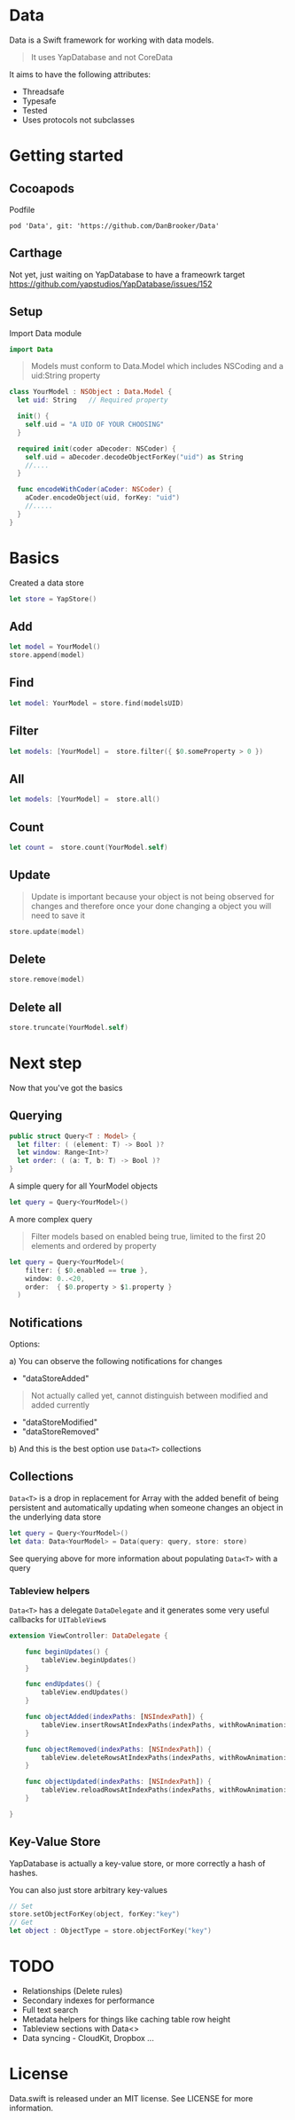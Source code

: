 # Data

Data is a Swift framework for working with data models.
> It uses YapDatabase and not CoreData

It aims to have the following attributes:
* Threadsafe
* Typesafe
* Tested
* Uses protocols not subclasses

# Getting started

## Cocoapods

Podfile
```
pod 'Data', git: 'https://github.com/DanBrooker/Data'
```

## Carthage

Not yet, just waiting on YapDatabase to have a frameowrk target
https://github.com/yapstudios/YapDatabase/issues/152

## Setup

Import Data module
``` swift
import Data
```

> Models must conform to Data.Model which includes NSCoding and a uid:String property


``` swift
class YourModel : NSObject : Data.Model {
  let uid: String   // Required property

  init() {
    self.uid = "A UID OF YOUR CHOOSING"
  }

  required init(coder aDecoder: NSCoder) {
    self.uid = aDecoder.decodeObjectForKey("uid") as String
    //....
  }

  func encodeWithCoder(aCoder: NSCoder) {
    aCoder.encodeObject(uid, forKey: "uid")
    //.....
  }
}
```

# Basics

Created a data store
``` swift
let store = YapStore()
```

## Add
``` swift
let model = YourModel()
store.append(model)
```

## Find
``` swift
let model: YourModel = store.find(modelsUID)
```

## Filter
``` swift
let models: [YourModel] =  store.filter({ $0.someProperty > 0 })
```

## All
``` swift
let models: [YourModel] =  store.all()
```
## Count
``` swift
let count =  store.count(YourModel.self)
```

## Update

> Update is important because your object is not being observed for changes and therefore once your done changing a object you will need to save it

``` swift
store.update(model)
```

## Delete
``` swift
store.remove(model)
```

## Delete all
``` swift
store.truncate(YourModel.self)
```

# Next step

Now that you've got the basics

## Querying

```swift
public struct Query<T : Model> {
  let filter: ( (element: T) -> Bool )?
  let window: Range<Int>?
  let order: ( (a: T, b: T) -> Bool )?
}
```

A simple query for all YourModel objects
```swift
let query = Query<YourModel>()
```

A more complex query
> Filter models based on enabled being true, limited to the first 20 elements and ordered by property

```swift
let query = Query<YourModel>(
    filter: { $0.enabled == true },
    window: 0..<20,
    order:  { $0.property > $1.property }
  )
```

## Notifications
Options:

a) You can observe the following notifications for changes
* "dataStoreAdded"
> Not actually called yet, cannot distinguish between modified and added currently

* "dataStoreModified"
* "dataStoreRemoved"

b) And this is the best option use `Data<T>` collections

## Collections

`Data<T>` is a drop in replacement for Array<T> with the added benefit of being persistent and automatically updating when someone changes an object in the underlying data store

```swift
let query = Query<YourModel>()
let data: Data<YourModel> = Data(query: query, store: store)
```

See querying above for more information about populating `Data<T>` with a query

### Tableview helpers

`Data<T>` has a delegate `DataDelegate` and it generates some very useful callbacks for `UITableView`s

```swift
extension ViewController: DataDelegate {

    func beginUpdates() {
        tableView.beginUpdates()
    }

    func endUpdates() {
        tableView.endUpdates()
    }

    func objectAdded(indexPaths: [NSIndexPath]) {
        tableView.insertRowsAtIndexPaths(indexPaths, withRowAnimation: .Automatic)
    }

    func objectRemoved(indexPaths: [NSIndexPath]) {
        tableView.deleteRowsAtIndexPaths(indexPaths, withRowAnimation: .Automatic)
    }

    func objectUpdated(indexPaths: [NSIndexPath]) {
        tableView.reloadRowsAtIndexPaths(indexPaths, withRowAnimation: .Automatic)
    }

}
```

## Key-Value Store

YapDatabase is actually a key-value store, or more correctly a hash of hashes.

You can also just store arbitrary key-values
```swift
// Set
store.setObjectForKey(object, forKey:"key")
// Get
let object : ObjectType = store.objectForKey("key")
```

# TODO

* Relationships (Delete rules)
* Secondary indexes for performance
* Full text search
* Metadata helpers for things like caching table row height
* Tableview sections with Data<>
* Data syncing - CloudKit, Dropbox ...

# License

Data.swift is released under an MIT license. See LICENSE for more information.
